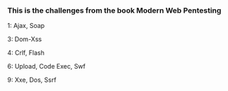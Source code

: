 ### This is the challenges from the book Modern Web Pentesting 
  1: Ajax, Soap 
  
  3: Dom-Xss
  
  4: Crlf, Flash
  
  6: Upload, Code Exec, Swf
  
  9: Xxe, Dos, Ssrf
  
